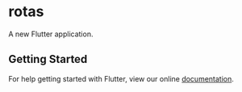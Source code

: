 # rotas

A new Flutter application.

## Getting Started

For help getting started with Flutter, view our online
[documentation](https://flutter.io/).

